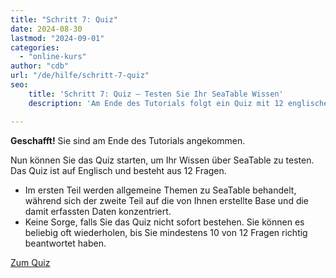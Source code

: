 ```yaml
---
title: "Schritt 7: Quiz"
date: 2024-08-30
lastmod: "2024-09-01"
categories: 
  - "online-kurs"
author: "cdb"
url: "/de/hilfe/schritt-7-quiz"
seo:
    title: 'Schritt 7: Quiz – Testen Sie Ihr SeaTable Wissen'
    description: 'Am Ende des Tutorials folgt ein Quiz mit 12 englischen Fragen zum SeaTable Wissen. Wiederholen Sie das Quiz beliebig oft, bis Sie mindestens 10 Antworten richtig haben.'

---
```


**Geschafft!** Sie sind am Ende des Tutorials angekommen.

Nun können Sie das Quiz starten, um Ihr Wissen über SeaTable zu testen. Das Quiz ist auf Englisch und besteht aus 12 Fragen.

- Im ersten Teil werden allgemeine Themen zu SeaTable behandelt, während sich der zweite Teil auf die von Ihnen erstellte Base und die damit erfassten Daten konzentriert.
- Keine Sorge, falls Sie das Quiz nicht sofort bestehen. Sie können es beliebig oft wiederholen, bis Sie mindestens 10 von 12 Fragen richtig beantwortet haben.

[Zum Quiz](https://tally.so/r/wk5BXr)
